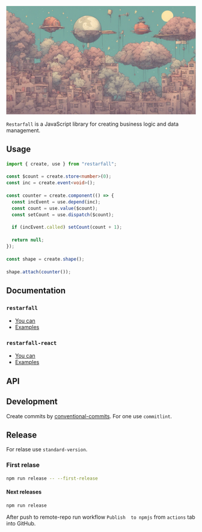 ![Screenshot of a comment on a GitHub issue showing an image, added in the Markdown, of an Octocat smiling and raising a tentacle.](assets/13x9.png)

`Restarfall` is a JavaScript library for creating business logic and data management.

## Usage

```ts
import { create, use } from "restarfall";

const $count = create.store<number>(0);
const inc = create.event<void>();

const counter = create.component(() => {
  const incEvent = use.depend(inc);
  const count = use.value($count);
  const setCount = use.dispatch($count);

  if (incEvent.called) setCount(count + 1);

  return null;
});

const shape = create.shape();

shape.attach(counter());
```

## Documentation

### `restarfall`

- [You can](https://github.com/EvgenyiFedotov/restarfall/tree/main/packages/restarfall#you-can)
- [Examples](https://github.com/EvgenyiFedotov/restarfall/tree/main/packages/restarfall#examples)

### `restarfall-react`

- [You can]()
- [Examples]()

## API

## Development

Create commits by [conventional-commits](https://www.conventionalcommits.org/en/v1.0.0/). For one use `commitlint`.

## Release

For relase use `standard-version`.

### First relase

```sh
npm run release -- --first-release
```

#### Next releases

```sh
npm run release
```

After push to remote-repo run workflow `Publish  to npmjs` from `actions` tab into GitHub.
